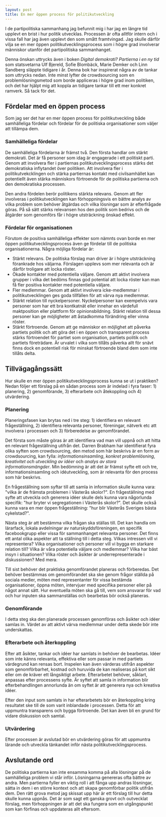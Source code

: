 ```yaml
---
layout: post
title: En mer öppen process för politikutveckling
---
```


I de partipolitiska sammanhang jag befunnit mig i har jag en längre
tid upplevt en brist i hur politik utvecklas. Processen är ofta
alltför intern och i vissa fall har jag även upplevt den som
smått framtvingad. Jag skulle därför vilja se en mer öppen
politikutvecklingsprocess som i högre grad involverar människor
utanför det partipolitiska sammanhanget.

Denna önskan uttrycks även i boken *Digital demokrati? Partierna
i en ny tid* som statsvetarna Ulf Bjereld, Sofie Blombäck, Marie
Demker och Linn Sandberg släppte tidigare i år. Denna bok har
inspirerat några av de tankar som uttrycks nedan. Inte minst
lyfter de crowdsourcing som en problemlösningsmetod som borde
appliceras i högre grad inom politiken, och det har hjälpt mig
att koppla an tidigare tankar till ett mer konkret ramverk. Så
tack för det.


## Fördelar med en öppen process

Som jag ser det har en mer öppen process för politikutveckling
både samhälleliga fördelar och fördelar för de politiska
organisationer som väljer att tillämpa dem.

### Samhälleliga fördelar

De samhälleliga fördelarna är främst två. Den första handlar om
stärkt demokrati. Det är få personer som idag är engagerade i ett
politiskt parti. Genom att involvera fler i partiernas
politikutvecklingsprocess stärks det demokratiska inflytandet
över politiken. Att involvera fler i politikutvekcklingen och
stärka partiernas kontakt med civilsamhället kan potentiellt även
stärka människors förtroende för de politiska partierna och den
demokratiska processen.

Den andra fördelen berör politikens stärkta relevans. Genom att
fler involveras i politikutvecklingen kan förhoppningsvis en
bättre analys av vilka problem som behöver åtgärdas och vilka
lösningar som är efterfrågade göras. På så sätt stärks relevansen
hos den politik som bedrivs och de åtgärder som genomförs får i
högre utsträckning önskad effekt.

### Fördelar för organisationen

Förutom de positiva samhälleliga effekter som nämnts ovan borde
en mer öppen politikutvecklingsprocess även ge fördelar till de
politiska organisationerna. Några möjliga fördelar är:

* Stärkt relevans. De politiska förslag man driver är i högre
  utsträckning förankrade hos väljarna. Förslagen upplevs som mer
  relevanta och är därför troligare att locka röster.
* Ökade kontakter med potentiella väljare. Genom att aktivt
  involvera grupper i vilka det bedöms finnas god potential att
  locka röster kan man få fler positiva kontakter med potentiella
  väljare.
* Fler medlemmar. Genom att aktivt involvera icke-medlemmar i
  politikutvecklingen ges goda tillfällen för att värva nya
  medlemmar.
* Stärkt relation till nyckelpersoner. Nyckelpersoner kan
  exempelvis vara personer som har ett bra kontkatnät eller
  innehar en värdefull maktposition eller plattform för
  opinionsbildning. Stärkt relation till dessa personer kan ge
  möjligheter att åstadkomma förändring eller vinna röster. 
* Stärkt förtroende. Genom att ge människor en möjlighet att
  påverka partiets politik och att göra det i en öppen och
  transparent process stärks förtroendet för partiet som
  organisation, partiets politik och partiets företrädare. Är
  urvalet i vilka som tillåts påverka allt för snävt finns dock
  en potentiell risk för minskat förtroende bland dem som inte
  tillåts delta.


## Tillvägagångssätt

Hur skulle en mer öppen politikutvecklingsprocess kunna se ut i
praktiken? Nedan följer ett förslag på en sådan process som är
indelad i fyra faser: 1) planering, 2) genomförande, 3)
efterarbete och åtekoppling och 4) utvärdering.

### Planering

Planeringsfasen kan brytas ned i tre steg: 1) identifiera en relevant
frågeställning, 2) identifiera relevanta personer, föreningar,
nätverk etc att involvera i processen och 3) förberedelse av
genomförandet.

Det första som måste göras är att identifiera vad man vill uppnå
och att hitta en relevant frågeställning utifrån det. Darren
Brabham har identifierat fyra olika syften som crowdsourcing, den
metod som här beskrivs är en form av crowdsourcing, kan fylla:
*informationsinsamling*, *konkret problemlösning*, *kreativitet
och utveckling av idéer* och *analys av stora
informationsmängder*. Min bedömning är att det är främst syfte
ett och tre, informationsinsamling och idéutveckling, som är
relevanta för den process som här beskrivs.

En frågeställning som syftar till att samla in information skulle
kunna vara: "vilka är de främsta problemen i Västerås skolor?". En
frågeställning med syfte att utveckla och generera idéer skulle
dels kunna vara någorlunda specifik: "hur bryter vi segregationen
i Västerås skolor?". Det skulle också kunna vara en mer öppen
frågeställning: "hur blir Västerås Sveriges bästa cykelstad?".

Nästa steg är att bestämma vilka frågan ska ställas till. Det kan
handla om lärarfack, lokala avdelningar av naturskyddsföreningen,
en specifik facebookgrupp eller vissa för sammanhanget relevanta
personer. Det finns ett antal olika aspekter att ta ställning
till i detta steg. Vilkas intressen vill vi representera? Vilka
organisationer och personer vill vi bygga en starkare relation
till? Vilka är våra potentiella väljare och medlemmar? Vilka har
bäst insyn i situationen? Vilka röster och åsikter är
underrepresenterade i diskussionen? Med mera.

Till sist behöver det praktiska genomförandet planeras och
förberedas. Det behöver bestämmas om genomförandet ska ske genom
frågor ställda på sociala medier, möten med representanter för
vissa bestämda organisationer, öppna möten, intervjuer med
specifika personer eller på något annat sätt. Hur eventuella
möten ska gå till, vem som ansvarar för vad och hur inputen ska
sammanställas och bearbetas bör också planeras.

### Genomförande

I detta steg ska den planerade processen genomföras och åsikter
och idéer samlas in. Värdet av att aktivt värva medlemmar under
detta skede bör inte underskattas.

### Efterarbete och återkoppling

Efter att åsikter, tankar och idéer har samlats in behöver de
bearbetas. Idéer som inte känns relevanta, effektiva eller som
passar in med partiets värdegrund kan rensas bort. Inspelen kan
även värderas utifrån aspekter som genomförbarhet, kostnad och
huruvida de kan realiseras på kort sikt eller om de kräver ett
långsiktigt arbete. Efterarbetet behöver, såklart, anpassas efter
processens syfte. Är syftet att samla in information blir
efterbehandlingen annorlunda än om syftet är att generera nya och
kreativa idéer.

Efter den input som samlats in har efterarbetets bör en
återkoppling kring resultatet ske till de som varit inblandade i
processen. Detta för att uppmuntra transparens och bygga
förtroende. Det kan även bli en grund för vidare diskussion och
samtal.

### Utvärdering

Efter processen är avslutad bör en utvärdering göras för att
uppmuntra lärande och utveckla tänkandet inför nästa
politikutvecklingsprocess.


## Avslutande ord

De politiska partierna kan inte ensamma komma på alla lösningar på de
samhälleliga problem vi står inför. Lösningarna genereras ofta
bättre av andra. Men partierna fyller en viktig roll i att
fånga upp andras lösningar, sätta in dem i en större kontext och
att skapa genomförbar politik utifrån dem. Den rätt grova metod
jag skissat upp här är ett förslag till hur detta skulle kunna
uppnås. Det är som sagt ett ganska grovt och outvecklat förslag,
men förhoppningen är att det ska fungera som en utgångspunkt som
kan förfinas och uppdateras allt eftersom.
